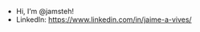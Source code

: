 - Hi, I’m @jamsteh!
- LinkedIn: https://www.linkedin.com/in/jaime-a-vives/

<!---
jamsteh/jamsteh is a ✨ special ✨ repository because its `README.md` (this file) appears on your GitHub profile.
You can click the Preview link to take a look at your changes.
--->
